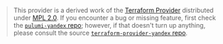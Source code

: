 > This provider is a derived work of the [Terraform Provider](https://github.com/terraform-providers/terraform-provider-yandex)
> distributed under [MPL 2.0](https://www.mozilla.org/en-US/MPL/2.0/). If you encounter a bug or missing feature,
> first check the [`pulumi-yandex` repo](https://github.com/masikrus/pulumi-yandex/issues); however, if that doesn't turn up anything,
> please consult the source [`terraform-provider-yandex` repo](https://github.com/terraform-providers/terraform-provider-yandex/issues).